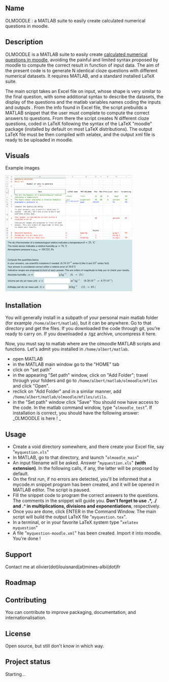 ## Name
OLMOODLE : a MATLAB suite to easily create calculated numerical questions in moodle.

## Description
OLMOODLE is a MATLAB suite to easily create [calculated numerical questions in moodle](https://docs.moodle.org/500/en/Calculated_question_type), avoiding the painful and limited syntax proposed by moodle to compute the correct result in function of input data. The aim of the present code is to generate N identical cloze questions with different numerical datasets. It requires MATLAB, and a standard installed LaTeX suite.

The main script takes an Excel file on input, whose shape is very similar to the final question, with some additional syntax to describe the datasets, the display of the questions and the matlab variables names coding the inputs and outputs . From the info found in Excel file, the script prebuilds a MATLAB snippet that the user must complete to compute the correct answers to questions. From there the script creates N different cloze questions, coded in LaTeX following the syntax of the LaTeX "moodle" package (installed by default on most LaTeX distributions). The output LaTeX file must be then compiled with xelatex, and the output xml file is ready to be uploaded in moodle.

## Visuals
Example images

<img src="examples/airhumide/airhumide_en_Excel.png" alt="Excel source file example" width="400">
<img src="examples/airhumide/airhumide_en_snapshot.png" alt="Resulting question" width="400">

## Installation
You will generally install in a subpath of your personal main matlab folder (for example `/home/albert/matlab`), but it can be anywhere. Go to that directory and get the files. If you downloaded the code through git, you're ready to carry on. If you downloaded a .tgz archive, uncompress it here.

Now, you must say to matlab where are the olmoodle MATLAB scripts and functions. Let's admit you installed in `/home/albert/matlab`. 
- open MATLAB
- in the MATLAB main window go to the "HOME" tab
- click on "set path"
- in the appearing "Set path" window, click on "Add Folder"; travel through your folders and go to `/home/albert/matlab/olmoodle/mfiles` and click "Open".
- reclick on "Add Folder" and in a similar manner, add `/home/albert/matlab/olmoodle/mfiles/utils`.
- in the "Set path" window click "Save"
You should now have access to the code. In the matlab command window, type "`olmoodle_test`". If installation is correct, you should have the following answer:
_OLMOODLE is here ! _

## Usage
- Create a void directory somewhere, and there create your Excel file, say "`myquestion.xls`"
- In MATLAB, go to that directory, and launch "`olmoodle_main`"
- An input filename will be asked. Answer "`myquestion.xls`" **(with extension)**. In the following calls, if any, the latter will be proposed by default.
- On the first run, if no errors are detected, you'll be informed that a mycode.m snippet program has been created, and it will be opened in MATLAB editor. The script is paused.
- Fill the snippet code to program the correct answers to the questions. The comments in the snippet will guide you. **Don't forget to use .*, ./ and .^ in multiplications, divisions and exponentiations**, respectively.
- Once you are done, click ENTER in the Command Window. The main script will build the output LaTeX file "`myquestion.tex`".
- In a terminal, or in your favorite LaTeX system type "`xelatex myquestion`"
- A file "`myquestion-moodle.xml`" has been created. Import it into moodle. You're done !

## Support
Contact me at olivier(dot)louisnard(at)mines-albi(dot)fr

## Roadmap

## Contributing
You can contribute to improve packaging, documentation, and internationalisation.

## License
Open source, but still don't know in which way.

## Project status
Starting...
